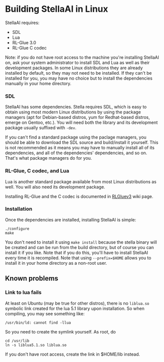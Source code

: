 # Building StellaAI in Linux #

StellaAI requires:

  * SDL
  * Lua
  * RL-Glue 3.0
  * RL-Glue C codec

Note: if you do not have root access to the machine you're installing StellaAI on, ask your system administrator to install SDL and Lua as well as their development packages. In some Linux distributions they are already installed by default, so they may not need to be installed. If they can't be installed for you, you may have no choice but to install the dependencies manually in your home directory.

### SDL ###

StellaAI has some dependencies. Stella requires SDL, which is easy to obtain using most modern Linux distributions by using the package managers (apt for Debian-based distros, yum for Redhat-based distros, emerge on Gentoo, etc.). You will need both the library and its development package usually suffixed with `-dev`.

If you can't find a standard package using the paclage managers, you should be able to download the SDL source and build/install it yourself. This is not recommended as it means you may have to manually install all of its dependencies, and all of the dependencies' dependencies, and so on. That's what package managers do for you.

### RL-Glue, C codec, and Lua ###

Lua is another standard package available from most Linux distributions as well. You will also need its development package.

Installing RL-Glue and the C codec is documented in [RLGluev3](RLGluev3.md) wiki page.

### Installation ###

Once the dependencies are installed, installing StellaAI is simple:

```
./configure
make
```

You don't need to install it using `make install` because the stella binary will be created and can be run from the build directory, but of course you can install it if you like. Note that if you do this, you'll have to install StellaAI every time it is recompiled. Note that using `--prefix=$HOME` allows you to install it in your home directory as a non-root user.

## Known problems ##

### Link to lua fails ###

At least on Ubuntu (may be true for other distros), there is no `liblua.so` symbolic link created for the lua 5.1 library upon installation. So when compiling, you may see something like:

```
/usr/bin/ld: cannot find -llua
```

So you need to create the symlink yourself. As root, do

```
cd /usr/lib
ln -s liblua5.1.so liblua.so
```

If you don't have root access, create the link in $HOME/lib instead.






